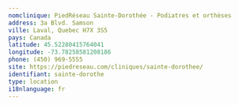 ```yaml
---
nomclinique: PiedRéseau Sainte-Dorothée - Podiatres et orthèses
address: 3a Blvd. Samson
ville: Laval, Quebec H7X 3S5
pays: Canada
latitude: 45.52280415764041
longitude: -73.78258581208186
phone: (450) 969-5555
site: https://piedreseau.com/cliniques/sainte-dorothee/
identifiant: sainte-dorothe
type: location
i18nlanguage: fr
---
```

